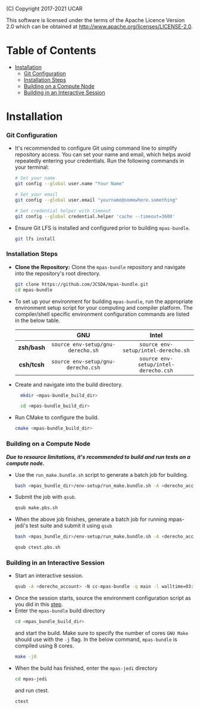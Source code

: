 (C) Copyright 2017-2021 UCAR

This software is licensed under the terms of the Apache Licence Version 2.0
which can be obtained at http://www.apache.org/licenses/LICENSE-2.0.

# Table of Contents
* [Installation](#installation)
  * [Git Configuration](#git-configuration)
  * [Installation Steps](#installation-steps)
  * [Building on a Compute Node](#building-on-a-compute-node)
  * [Building in an Interactive Session](#building-in-an-interactive-session)
# Installation

### Git Configuration
* It's recommended to configure Git using command line to simplify repository access. You can set your 
name and email, which helps avoid repeatedly entering your credentials. 
Run the following commands in your terminal:
    ```bash
    # Set your name
  git config --global user.name "Your Name"

  # Set your email
  git config --global user.email "yourname@somewhere.something"

  # Set credential helper with timeout
  git config --global credential.helper 'cache --timeout=3600'
    ```
* Ensure Git LFS is installed and configured prior to building ```mpas-bundle```.

     ```bash
     git lfs install
     ```

### Installation Steps

* **Clone the Repository:**
   Clone the `mpas-bundle` repository and navigate into the repository's root directory.

    ```bash
    git clone https://github.com/JCSDA/mpas-bundle.git
    cd mpas-bundle
    ```
<a id="env_script"></a>
* To set up your environment for building ```mpas-bundle```, run the appropriate environment setup script for your computing and compiler platform. 
The compiler/shell specific environment configuration commands are listed in the below table.
 
  |              | GNU | Intel |
  |:------------:|:--------------:|:----------------:|
  | __zsh/bash__ | `source env-setup/gnu-derecho.sh` | `source env-setup/intel-derecho.sh` |
  | __csh/tcsh__ | `source env-setup/gnu-derecho.csh` | `source env-setup/intel-derecho.csh` |
* Create and navigate into the build directory.

  ```bash
    mkdir <mpas-bundle_build_dir> 
  ```
  ```bash
    cd <mpas-bundle_build_dir> 
    ```
* Run CMake to configure the build. 

    ```bash
    cmake <mpas-bundle_build_dir> 
    ```

### Building on a Compute Node

_**Due to resource limitations, it's recommended to build and run tests on a compute node.**_

* Use the `run_make.bundle.sh` script to generate a batch job for building.

  ```bash
  bash <mpas_bundle_dir>/env-setup/run_make.bundle.sh -A <derecho_account> -e <mpas-bundle_dir>/env-setup -c <compiler> -n
  ```
* Submit the job with ```qsub```.
  ```bash
  qsub make.pbs.sh 
  ```

* When the above job finishes, generate a batch job for running mpas-jedi's test suite and submit it using ```qsub``` 
  ```bash
  bash <mpas_bundle_dir>/env-setup/run_make.bundle.sh -A <derecho_account> -e <mpas-bundle_dir>/env-setup -c <compiler> -x ctest -n
  ```
  ```bash
  qsub ctest.pbs.sh
  ```

### Building in an Interactive Session

* Start an interactive session. 
  ```bash
  qsub -A <derecho_account> -N cc-mpas-bundle -q main -l walltime=03:00:00 -l select=1:ncpus=8 -I
  ```
* Once the session starts, source the environment configuration script as you did in this [step](#env_script).
* Enter the ```mpas-bundle``` build directory
   ```bash
   cd <mpas_bundle_build_dir>
   ```
  and start the build. Make sure to specify the number of cores ```GNU Make``` should use with the ```-j``` flag.
In the below command, ```mpas-bundle``` is compiled using 8 cores.
   ```bash
   make -j8
   ```
* When the build has finished, enter the ```mpas-jedi``` directory
  ```bash
  cd mpas-jedi
  ```
  and run ctest.
  ```bash
  ctest
  ```
